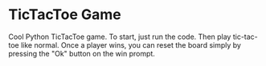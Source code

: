 # TicTacToe Game
Cool Python TicTacToe game.
To start, just run the code. Then play tic-tac-toe like normal. Once a player wins, you can reset the board simply by pressing the "Ok" button on the win prompt.
